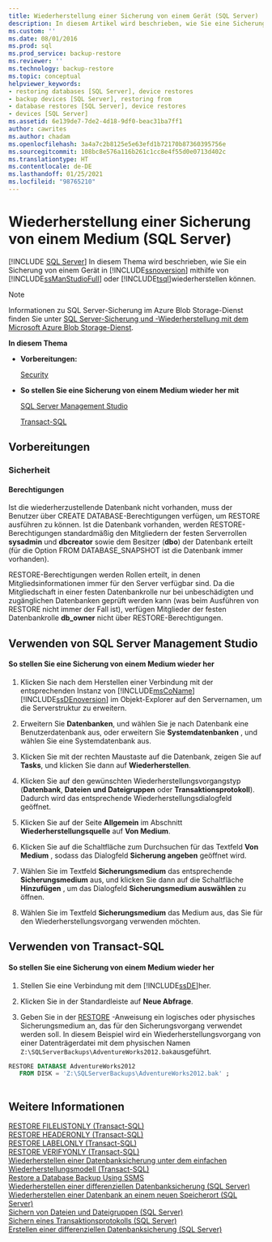 ```yaml
---
title: Wiederherstellung einer Sicherung von einem Gerät (SQL Server) | Microsoft-Dokumentation
description: In diesem Artikel wird beschrieben, wie Sie eine Sicherung von einem Gerät in SQL Server mithilfe von SQL Server Management Studio oder Transact-SQL wiederherstellen.
ms.custom: ''
ms.date: 08/01/2016
ms.prod: sql
ms.prod_service: backup-restore
ms.reviewer: ''
ms.technology: backup-restore
ms.topic: conceptual
helpviewer_keywords:
- restoring databases [SQL Server], device restores
- backup devices [SQL Server], restoring from
- database restores [SQL Server], device restores
- devices [SQL Server]
ms.assetid: 6e139de7-7de2-4d18-9df0-beac31ba7ff1
author: cawrites
ms.author: chadam
ms.openlocfilehash: 3a4a7c2b8125e5e63efd1b72170b87360395756e
ms.sourcegitcommit: 108bc8e576a116b261c1cc8e4f55d0e0713d402c
ms.translationtype: HT
ms.contentlocale: de-DE
ms.lasthandoff: 01/25/2021
ms.locfileid: "98765210"
---
```

# <a name="restore-a-backup-from-a-device-sql-server"></a>Wiederherstellung einer Sicherung von einem Medium (SQL Server)
 [!INCLUDE [SQL Server](../../includes/applies-to-version/sqlserver.md)]
  In diesem Thema wird beschrieben, wie Sie ein Sicherung von einem Gerät in [!INCLUDE[ssnoversion](../../includes/ssnoversion-md.md)] mithilfe von [!INCLUDE[ssManStudioFull](../../includes/ssmanstudiofull-md.md)] oder [!INCLUDE[tsql](../../includes/tsql-md.md)]wiederherstellen können.  
  
> [!NOTE]  
>  Informationen zu SQL Server-Sicherung im Azure Blob Storage-Dienst finden Sie unter [SQL Server-Sicherung und -Wiederherstellung mit dem Microsoft Azure Blob Storage-Dienst](../../relational-databases/backup-restore/sql-server-backup-and-restore-with-microsoft-azure-blob-storage-service.md).  
  
 **In diesem Thema**  
  
-   **Vorbereitungen:**  
  
     [Security](#Security)  
  
-   **So stellen Sie eine Sicherung von einem Medium wieder her mit**  
  
     [SQL Server Management Studio](#SSMSProcedure)  
  
     [Transact-SQL](#TsqlProcedure)  
  
##  <a name="before-you-begin"></a><a name="BeforeYouBegin"></a> Vorbereitungen  
  
###  <a name="security"></a><a name="Security"></a> Sicherheit  
  
####  <a name="permissions"></a><a name="Permissions"></a> Berechtigungen  
 Ist die wiederherzustellende Datenbank nicht vorhanden, muss der Benutzer über CREATE DATABASE-Berechtigungen verfügen, um RESTORE ausführen zu können. Ist die Datenbank vorhanden, werden RESTORE-Berechtigungen standardmäßig den Mitgliedern der festen Serverrollen **sysadmin** und **dbcreator** sowie dem Besitzer (**dbo**) der Datenbank erteilt (für die Option FROM DATABASE_SNAPSHOT ist die Datenbank immer vorhanden).  
  
 RESTORE-Berechtigungen werden Rollen erteilt, in denen Mitgliedsinformationen immer für den Server verfügbar sind. Da die Mitgliedschaft in einer festen Datenbankrolle nur bei unbeschädigten und zugänglichen Datenbanken geprüft werden kann (was beim Ausführen von RESTORE nicht immer der Fall ist), verfügen Mitglieder der festen Datenbankrolle **db_owner** nicht über RESTORE-Berechtigungen.  
  
##  <a name="using-sql-server-management-studio"></a><a name="SSMSProcedure"></a> Verwenden von SQL Server Management Studio  
  
#### <a name="to-restore-a-backup-from-a-device"></a>So stellen Sie eine Sicherung von einem Medium wieder her  
  
1.  Klicken Sie nach dem Herstellen einer Verbindung mit der entsprechenden Instanz von [!INCLUDE[msCoName](../../includes/msconame-md.md)] [!INCLUDE[ssDEnoversion](../../includes/ssdenoversion-md.md)] im Objekt-Explorer auf den Servernamen, um die Serverstruktur zu erweitern.  
  
2.  Erweitern Sie **Datenbanken**, und wählen Sie je nach Datenbank eine Benutzerdatenbank aus, oder erweitern Sie **Systemdatenbanken** , und wählen Sie eine Systemdatenbank aus.  
  
3.  Klicken Sie mit der rechten Maustaste auf die Datenbank, zeigen Sie auf **Tasks**, und klicken Sie dann auf **Wiederherstellen**.  
  
4.  Klicken Sie auf den gewünschten Wiederherstellungsvorgangstyp (**Datenbank**, **Dateien und Dateigruppen** oder **Transaktionsprotokoll**). Dadurch wird das entsprechende Wiederherstellungsdialogfeld geöffnet.  
  
5.  Klicken Sie auf der Seite **Allgemein** im Abschnitt **Wiederherstellungsquelle** auf **Von Medium**.  
  
6.  Klicken Sie auf die Schaltfläche zum Durchsuchen für das Textfeld **Von Medium** , sodass das Dialogfeld **Sicherung angeben** geöffnet wird.  
  
7.  Wählen Sie im Textfeld **Sicherungsmedium** das entsprechende **Sicherungsmedium** aus, und klicken Sie dann auf die Schaltfläche **Hinzufügen** , um das Dialogfeld **Sicherungsmedium auswählen** zu öffnen.  
  
8.  Wählen Sie im Textfeld **Sicherungsmedium** das Medium aus, das Sie für den Wiederherstellungsvorgang verwenden möchten.  

##  <a name="using-transact-sql"></a><a name="TsqlProcedure"></a> Verwenden von Transact-SQL  
  
#### <a name="to-restore-a-backup-from-a-device"></a>So stellen Sie eine Sicherung von einem Medium wieder her  
  
1.  Stellen Sie eine Verbindung mit dem [!INCLUDE[ssDE](../../includes/ssde-md.md)]her.  
  
2.  Klicken Sie in der Standardleiste auf **Neue Abfrage**.  
  
3.  Geben Sie in der [RESTORE](../../t-sql/statements/restore-statements-transact-sql.md) -Anweisung ein logisches oder physisches Sicherungsmedium an, das für den Sicherungsvorgang verwendet werden soll. In diesem Beispiel wird ein Wiederherstellungsvorgang von einer Datenträgerdatei mit dem physischen Namen `Z:\SQLServerBackups\AdventureWorks2012.bak`ausgeführt.  
  
```sql  
RESTORE DATABASE AdventureWorks2012  
   FROM DISK = 'Z:\SQLServerBackups\AdventureWorks2012.bak' ;  
  
```  
  
## <a name="see-also"></a>Weitere Informationen  
 [RESTORE FILELISTONLY &#40;Transact-SQL&#41;](../../t-sql/statements/restore-statements-filelistonly-transact-sql.md)   
 [RESTORE HEADERONLY &#40;Transact-SQL&#41;](../../t-sql/statements/restore-statements-headeronly-transact-sql.md)   
 [RESTORE LABELONLY &#40;Transact-SQL&#41;](../../t-sql/statements/restore-statements-labelonly-transact-sql.md)   
 [RESTORE VERIFYONLY &#40;Transact-SQL&#41;](../../t-sql/statements/restore-statements-verifyonly-transact-sql.md)   
 [Wiederherstellen einer Datenbanksicherung unter dem einfachen Wiederherstellungsmodell &#40;Transact-SQL&#41;](../../relational-databases/backup-restore/restore-a-database-backup-under-the-simple-recovery-model-transact-sql.md)   
 [Restore a Database Backup Using SSMS](../../relational-databases/backup-restore/restore-a-database-backup-using-ssms.md)   
 [Wiederherstellen einer differenziellen Datenbanksicherung &#40;SQL Server&#41;](../../relational-databases/backup-restore/restore-a-differential-database-backup-sql-server.md)   
 [Wiederherstellen einer Datenbank an einem neuen Speicherort &#40;SQL Server&#41;](../../relational-databases/backup-restore/restore-a-database-to-a-new-location-sql-server.md)   
 [Sichern von Dateien und Dateigruppen &#40;SQL Server&#41;](../../relational-databases/backup-restore/back-up-files-and-filegroups-sql-server.md)   
 [Sichern eines Transaktionsprotokolls &#40;SQL Server&#41;](../../relational-databases/backup-restore/back-up-a-transaction-log-sql-server.md)   
 [Erstellen einer differenziellen Datenbanksicherung &#40;SQL Server&#41;](../../relational-databases/backup-restore/create-a-differential-database-backup-sql-server.md)  
  
  
